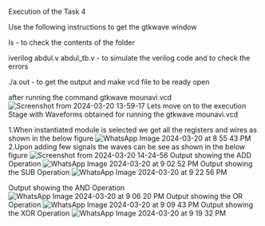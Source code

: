 Execution of the Task 4

Use the following instructions to get the gtkwave window

ls - to check the contents of the folder

iverilog abdul.v abdul_tb.v - to simulate the verilog code and to check the errors

./a.out - to get the output and make vcd file to be ready open


after running the command gtkwave mounavi.vcd
![Screenshot from 2024-03-20 13-59-17](https://github.com/KMounavi19/KMounavi19/assets/160726381/b0a4e65e-f72e-4652-bb3c-2ed72200f77a)
Lets move on to the execution Stage with Waveforms obtained for running the gtkwave mounavi.vcd

1.When instantiated module is selected we get all the registers and wires as shown in the below figure
![WhatsApp Image 2024-03-20 at 8 55 43 PM](https://github.com/KMounavi19/KMounavi19/assets/160726381/99f39c9e-43af-4903-a95e-8644413b1de0)
2.Upon adding few signals the waves can be see as shown in the below figure
![Screenshot from 2024-03-20 14-24-56](https://github.com/KMounavi19/KMounavi19/assets/160726381/b9b705e5-165c-4540-865e-7af91d6433ac)
Output showing the ADD Operation
![WhatsApp Image 2024-03-20 at 9 02 52 PM](https://github.com/KMounavi19/KMounavi19/assets/160726381/00ef2077-3d11-4571-898a-f4f8c99cc778)
Output showing the SUB Operation
![WhatsApp Image 2024-03-20 at 9 22 56 PM](https://github.com/KMounavi19/KMounavi19/assets/160726381/de0f79a1-e175-4dac-9d4d-fbb4b2bd9afd)

Output showing the AND Operation
![WhatsApp Image 2024-03-20 at 9 06 20 PM](https://github.com/KMounavi19/KMounavi19/assets/160726381/e2003cd5-4aab-470d-b79a-0c463a6617cc)
Output showing the OR Operation 
![WhatsApp Image 2024-03-20 at 9 09 43 PM](https://github.com/KMounavi19/KMounavi19/assets/160726381/cfa58a20-018f-47be-bf6c-3d56b221647c)
Output showing the XOR Operation
![WhatsApp Image 2024-03-20 at 9 19 32 PM](https://github.com/KMounavi19/KMounavi19/assets/160726381/e5eca7e1-f3db-4b21-b2dd-3cec6e3843e2)













